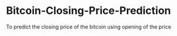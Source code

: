 # Bitcoin-Closing-Price-Prediction
To predict the closing price of the bitcoin using opening of the price 
